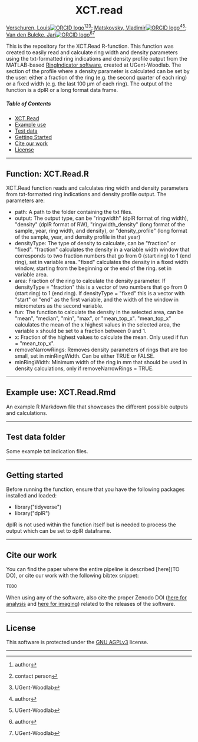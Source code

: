 <p align="center">
    <h1 align="center">XCT.read</h1>
</p>

[Verschuren, Louis![ORCID logo](https://info.orcid.org/wp-content/uploads/2019/11/orcid_16x16.png)](https://orcid.org/0000-0002-3102-4588)[^aut][^cre][^UG-WL];
[Matskovsky, Vladimir![ORCID logo](https://info.orcid.org/wp-content/uploads/2019/11/orcid_16x16.png)](https://orcid.org/0000-0002-3771-239X)[^aut][^UG-WL];
[Van den Bulcke, Jan![ORCID logo](https://info.orcid.org/wp-content/uploads/2019/11/orcid_16x16.png)](https://orcid.org/0000-0003-2939-5408)[^aut][^UG-WL]

[^aut]: author
[^cre]: contact person
[^UG-WL]: UGent-Woodlab



This is the repository for the XCT.Read R-function. This function was created to easily read and calculate ring width and density parameters using the txt-formatted ring indications and density profile output from the MATLAB-based [RingIndicator software](https://dendrochronomics.ugent.be/), created at UGent-Woodlab. The section of the profile where a density parameter is calculated can be set by the user: either a fraction of the ring (e.g. the second quarter of each ring) or a fixed width (e.g. the last 100 µm of each ring). The output of the function is a dplR or a long format data frame.


#####  Table of Contents

- [ XCT.Read](#function-xctreadr)
- [ Example use](#example-use-xctreadrmd)
- [ Test data](#test-data-folder)
- [ Getting Started](#getting-started)
- [ Cite our work](#cite-our-work)
- [ License](#license)

---

##  Function: XCT.Read.R
XCT.Read function reads and calculates ring width and density parameters from txt-formatted ring indications and density profile output. The parameters are: 
- path: A path to the folder containing the txt files. 
- output: The output type, can be "ringwidth" (dplR format of ring width), "density" (dplR format of RW), "ringwidth_density" (long format of the sample, year, ring width, and density), or "density_profile" (long format of the sample, year, and density profile in that year)
- densityType: The type of density to calculate, can be "fraction" or "fixed". "fraction" calculates the density in a variable width window that corresponds to two fraction numbers that go from 0 (start ring) to 1 (end ring), set in variable area. "fixed" calculates the density in a fixed width window, starting from the beginning or the end of the ring. set in variable area.
- area: Fraction of the ring to calculate the density parameter. If densityType = "fraction" this is a vector of two numbers that go from 0 (start ring) to 1 (end ring). If densityType = "fixed" this is a vector with "start" or "end" as the first variable, and the width of the window in micrometers as the second variable.
- fun: The function to calculate the density in the selected area, can be "mean", "median", "min", "max", or "mean_top_x". "mean_top_x" calculates the mean of the x highest values in the selected area, the variable x should be set to a fraction between 0 and 1.
- x: Fraction of the highest values to calculate the mean. Only used if fun = "mean_top_x".
- removeNarrowRings: Removes density parameters of rings that are too small, set in minRingWidth. Can be either TRUE or FALSE.
- minRingWidth: Minimum width of the ring in mm that should be used in density calculations, only if removeNarrowRings = TRUE. 


---

## Example use: XCT.Read.Rmd
An example R Markdown file that showcases the different possible outputs and calculations. 

---

## Test data folder
Some example txt indication files. 

---

## Getting started

Before running the function, ensure that you have the following packages installed and loaded:
- library("tidyverse")
- library("dplR")

dplR is not used within the function itself but is needed to process the output which can be set to dplR dataframe. 

---

## Cite our work

You can find the paper where the entire pipeline is described [here](TO DO), or cite our work with the following bibtex snippet:

```tex
TODO
```

When using any of the software, also cite the proper Zenodo DOI ([here for analysis](https://doi.org/10.5281/zenodo.14637855) and [here for imaging](https://doi.org/10.5281/zenodo.14637832)) related to the releases of the software.

---

##  License

This software is protected under the [GNU AGPLv3](https://choosealicense.com/licenses/agpl-3.0/) license. 

---
